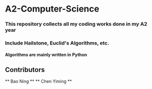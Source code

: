 # A2-Computer-Science

### This repository collects all my coding works done in my A2 year
    
### Include Hailstone, Euclid's Algorithms, etc.
    
#### Algorithms are mainly written in **Python**

## Contributors
** Bao Ning ** 
** Chen Yiming **